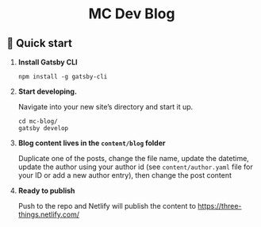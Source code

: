 <h1 align="center">
  MC Dev Blog
</h1>


## 🚀 Quick start

1.  **Install Gatsby CLI**

    ```npm install -g gatsby-cli```

1.  **Start developing.**

    Navigate into your new site’s directory and start it up.

    ```shell
    cd mc-blog/
    gatsby develop
    ```

1.  **Blog content lives in the `content/blog` folder**

    Duplicate one of the posts, change the file name, update the datetime, update the author using your author id (see `content/author.yaml` file for your ID or add a new author entry), then change the post content

1. **Ready to publish**

    Push to the repo and Netlify will publish the content to https://three-things.netlify.com/
